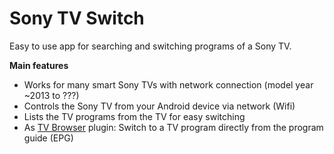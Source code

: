 Sony TV Switch
===================================

Easy to use app for searching and switching programs of a Sony TV.

**Main features**
- Works for many smart Sony TVs with network connection (model year ~2013 to ???)
- Controls the Sony TV from your Android device via network (Wifi)
- Lists the TV programs from the TV for easy switching
- As&nbsp;<a href="https://play.google.com/store/apps/details?id=org.tvbrowser.tvbrowser.play">TV Browser</a> plugin: Switch to a TV program directly from the program guide (EPG)


